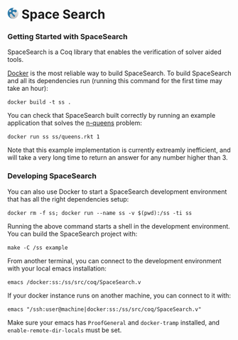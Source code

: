 <img src="https://raw.githubusercontent.com/konne88/SpaceSearch/master/logo/logo.png" width="25px"> Space Search
================

### Getting Started with SpaceSearch

SpaceSearch is a Coq library that enables the verification of solver aided
tools. 

[Docker][docker] is the most reliable way to build SpaceSearch. To build
SpaceSearch and all its dependencies run (running this command for the first time
may take an hour):

    docker build -t ss .

You can check that SpaceSearch built correctly by running an example application
that solves the [n-queens][queens] problem:

    docker run ss ss/queens.rkt 1

Note that this example implementation is currently extreamly inefficient, and
will take a very long time to return an answer for any number higher than 3.

[queens]: https://en.wikipedia.org/wiki/Eight_queens_puzzle 
[docker]: https://docs.docker.com/engine/installation/

### Developing SpaceSearch

You can also use Docker to start a SpaceSearch development environment that has
all the right dependencies setup: 

    docker rm -f ss; docker run --name ss -v $(pwd):/ss -ti ss

Running the above command starts a shell in the development environment. You can
build the SpaceSearch project with:

    make -C /ss example

From another terminal, you can connect to the development environment with your local emacs installation:

    emacs /docker:ss:/ss/src/coq/SpaceSearch.v

If your docker instance runs on another machine, you can connect to it with:

    emacs "/ssh:user@machine|docker:ss:/ss/src/coq/SpaceSearch.v"

Make sure your emacs has `ProofGeneral` and `docker-tramp` installed, and 
`enable-remote-dir-locals` must be set.

